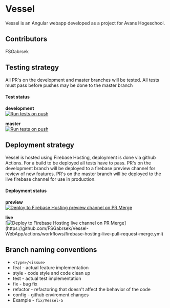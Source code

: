 # Vessel

Vessel is an Angular webapp developed as a project for Avans Hogeschool.

## Contributors

FSGabrsek

## Testing strategy

All PR's on the development and master branches will be tested. All tests must pass before pushes may be done to the master branch

#### Test status

**development**<br>
[![Run tests on push](https://github.com/FSGabrsek/Vessel-WebApp/actions/workflows/npm-development-test-push.yml/badge.svg?branch=development)](https://github.com/FSGabrsek/Vessel-WebApp/actions/workflows/npm-test-push.yml)

**master**<br>
[![Run tests on push](https://github.com/FSGabrsek/Vessel-WebApp/actions/workflows/npm-master-test-push.yml/badge.svg?branch=main)](https://github.com/FSGabrsek/Vessel-WebApp/actions/workflows/npm-test-push.yml)

## Deployment strategy

Vessel is hosted using Firebase Hosting, deployment is done via github Actions. For a build to be deployed all tests have to pass.
PR's on the development branch will be deployed to a firebase preview channel for review of new features. PR's on the master branch will be deployed to the live firebase channel for use in production.

#### Deployment status

**preview**<br>
[![Deploy to Firebase Hosting preview channel on PR Merge](https://github.com/FSGabrsek/Vessel-WebApp/actions/workflows/firebase-hosting-preview-pull-request.yml/badge.svg?branch=development)](https://github.com/FSGabrsek/Vessel-WebApp/actions/workflows/firebase-hosting-preview-pull-request.yml)

**live**<br>
[![Deploy to Firebase Hosting live channel on PR Merge](https://github.com/FSGabrsek/Vessel-WebApp/actions/workflows/firebase-hosting-live-pull-request-merge.yml/badge.svg?)](https://github.com/FSGabrsek/Vessel-WebApp/actions/workflows/firebase-hosting-live-pull-request-merge.yml)

## Branch naming conventions

- ```<type>/<issue>```
- feat - actual feature implementation
- style - code style and code clean up
- test - actual test implementation
- fix - bug fix
- refactor - refactoring that doesn't affect the behavior of the code
- config - github enviroment changes
- Example - ```fix/Vessel-5```

